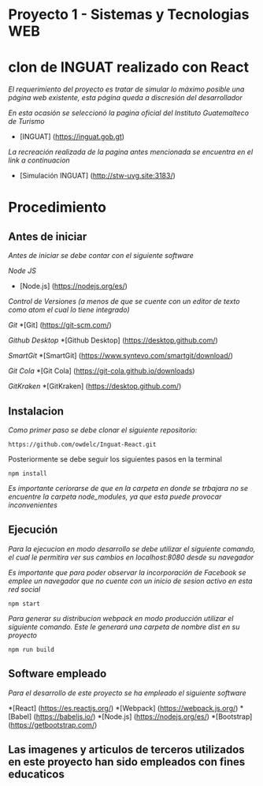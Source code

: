 # Proyecto 1 - Sistemas y Tecnologias WEB
# clon de INGUAT realizado con React

_El requerimiento del proyecto es tratar de simular lo máximo posible una página web existente, esta página queda a discresión del desarrollador_

_En esta ocasión se seleccionó la pagina oficial del Instituto Guatemalteco de Turismo_

* [INGUAT] (https://inguat.gob.gt)

_La recreación realizada de la pagina antes mencionada se encuentra en el link a continuacion_

* [Simulación INGUAT] (http://stw-uvg.site:3183/)

# Procedimiento

## Antes de iniciar

_Antes de iniciar se debe contar con el siguiente software_

_Node JS_
* [Node.js] (https://nodejs.org/es/)

_Control de Versiones (a menos de que se cuente con un editor de texto como atom el cual lo tiene integrado)_

_Git_
*[Git] (https://git-scm.com/)

_Github Desktop_
*[Github Desktop] (https://desktop.github.com/)

_SmartGit_
*[SmartGit] (https://www.syntevo.com/smartgit/download/)

_Git Cola_
*[Git Cola] (https://git-cola.github.io/downloads)

_GitKraken_
*[GitKraken] (https://desktop.github.com/)


## Instalacion 

_Como primer paso se debe clonar el siguiente repositorio:_ 

```
https://github.com/owdelc/Inguat-React.git 
```

Posteriormente se debe seguir los siguientes pasos en la terminal

```
npm install
```

_Es importante ceriorarse de que en la carpeta en donde se trbajara no se encuentre la carpeta node_modules, ya que esta puede provocar inconvenientes_


## Ejecución 

_Para la ejecucion en modo desarrollo se debe utilizar el siguiente comando, el cual le permitira ver sus cambios en localhost:8080 desde su navegador_

_Es importante que para poder observar la incorporación de Facebook se emplee un navegador que no cuente con un inicio de sesion activo en esta red social_

```
npm start
```

_Para generar su distribucion webpack en modo producción utilizar el siguiente comando. Este le generará una carpeta de nombre dist en su proyecto_

```
npm run build
```

## Software empleado

_Para el desarrollo de este proyecto se ha empleado el siguiente software_

*[React] (https://es.reactjs.org/)
*[Webpack] (https://webpack.js.org/)
*[Babel] (https://babeljs.io/)
*[Node.js] (https://nodejs.org/es/)
*[Bootstrap] (https://getbootstrap.com/)


## Las imagenes y articulos de terceros utilizados en este proyecto han sido empleados con fines educaticos




